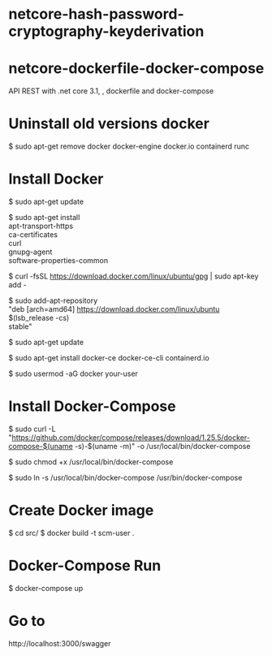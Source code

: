 # netcore-hash-password-cryptography-keyderivation

# netcore-dockerfile-docker-compose
API REST with .net core 3.1, , dockerfile and docker-compose

# Uninstall old versions docker
$ sudo apt-get remove docker docker-engine docker.io containerd runc

# Install Docker
$ sudo apt-get update

$ sudo apt-get install \
    apt-transport-https \
    ca-certificates \
    curl \
    gnupg-agent \
    software-properties-common

$ curl -fsSL https://download.docker.com/linux/ubuntu/gpg | sudo apt-key add -

$ sudo add-apt-repository \
   "deb [arch=amd64] https://download.docker.com/linux/ubuntu \
   $(lsb_release -cs) \
   stable"

$ sudo apt-get update

$ sudo apt-get install docker-ce docker-ce-cli containerd.io

$ sudo usermod -aG docker your-user

# Install Docker-Compose

$ sudo curl -L "https://github.com/docker/compose/releases/download/1.25.5/docker-compose-$(uname -s)-$(uname -m)" -o /usr/local/bin/docker-compose

$ sudo chmod +x /usr/local/bin/docker-compose

$ sudo ln -s /usr/local/bin/docker-compose /usr/bin/docker-compose

# Create Docker image
$ cd src/
$ docker build -t scm-user .

# Docker-Compose Run
$ docker-compose up

# Go to
http://localhost:3000/swagger
